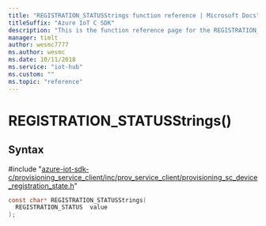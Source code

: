 ```yaml
---                             
title: "REGISTRATION_STATUSStrings function reference | Microsoft Docs" 
titleSuffix: "Azure IoT C SDK"            
description: "This is the function reference page for the REGISTRATION_STATUSStrings() function in the Azure IoT C SDK. This SDK is used with Azure IoT Hub and Azure IoT Hub Device Provisioning Service"            
manager: timlt                 
author: wesmc7777              
ms.author: wesmc               
ms.date: 10/11/2018                    
ms.service: "iot-hub"             
ms.custom: ""                
ms.topic: "reference"        
---                            
```


# REGISTRATION_STATUSStrings()

## Syntax

\#include "[azure-iot-sdk-c/provisioning_service_client/inc/prov_service_client/provisioning_sc_device_registration_state.h](../provisioning-sc-device-registration-state-h.md)"  
```C
const char* REGISTRATION_STATUSStrings(
  REGISTRATION_STATUS  value
);
```

